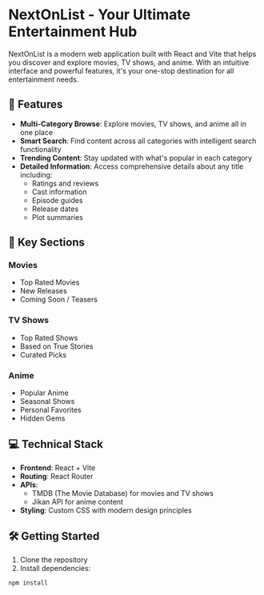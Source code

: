 # NextOnList - Your Ultimate Entertainment Hub

NextOnList is a modern web application built with React and Vite that helps you discover and explore movies, TV shows, and anime. With an intuitive interface and powerful features, it's your one-stop destination for all entertainment needs.

## 🌟 Features

- **Multi-Category Browse**: Explore movies, TV shows, and anime all in one place
- **Smart Search**: Find content across all categories with intelligent search functionality
- **Trending Content**: Stay updated with what's popular in each category
- **Detailed Information**: Access comprehensive details about any title including:
  - Ratings and reviews
  - Cast information
  - Episode guides
  - Release dates
  - Plot summaries

## 🚀 Key Sections

### Movies
- Top Rated Movies
- New Releases
- Coming Soon / Teasers

### TV Shows
- Top Rated Shows
- Based on True Stories
- Curated Picks

### Anime
- Popular Anime
- Seasonal Shows
- Personal Favorites
- Hidden Gems

## 💻 Technical Stack

- **Frontend**: React + Vite
- **Routing**: React Router
- **APIs**: 
  - TMDB (The Movie Database) for movies and TV shows
  - Jikan API for anime content
- **Styling**: Custom CSS with modern design principles

## 🛠️ Getting Started

1. Clone the repository
2. Install dependencies:
```bash
npm install
```
